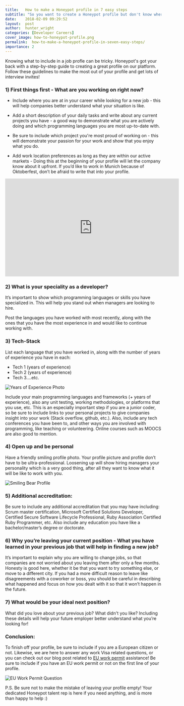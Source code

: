 ```yaml
---
title:   How to make a Honeypot profile in 7 easy steps
subtitle: "So you want to create a Honeypot profile but don't know where to start? We're here to help! Leverage the following step-by-step guide to make the most out of your profile and get lots of interview invites!"
date:    2018-02-09 09:29:52
layout:  post
author:  hunter_wright
categories: [Developer Careers]
cover_image: how-to-honeypot-profile.png
permalink:  how-to-make-a-honeypot-profile-in-seven-easy-steps/
importance: 2
---
```


Knowing what to include in a job profle can be tricky. Honeypot's got your back with a step-by-step guide to creating a great profile on our platform. Follow these guidelines to make the most out of your profile and get lots of interview invites!

<!--more-->

### 1) First things first - What are you working on right now?

* Include where you are at in your career while looking for a new job - this will help companies better understand what your situation is like. 

* Add a short description of your daily tasks and write about any current projects you have - a good way to demonstrate what you are actively doing and which programming languages you are most up-to-date with. 

* Be sure to include which project you're most proud of working on - this will demonstrate your passion for your work and show that you enjoy what you do.

* Add work location preferences as long as they are within our active markets - Doing this at the beginning of your profile will let the company know about it upfront. If you’d like to work in Munich because of Oktoberfest, don’t be afraid to write that into your profile. 

<iframe width="560" height="315" src="https://www.youtube.com/embed/2F7M5AAlzNs" frameborder="0" allow="autoplay; encrypted-media" allowfullscreen></iframe>

### 2) What is your speciality as a developer?

It’s important to show which programming languages or skills you have specialized in. This will help you stand out when managers are looking to hire.

Post the languages you have worked with most recently, along with the ones that you have the most experience in and would like to continue working with. 

### 3) Tech-Stack

List each language that you have worked in, along with the number of years of experience you have in each: 

* Tech 1 (years of experience)
* Tech 2 (years of experience)
* Tech 3….etc.

![Years of Experience Photo](/assets/images/years_experience.png)

Include your main programming languages and frameworks (+ years of experience), also any unit testing, working methodologies, or platforms that you use, etc. This is an especially important step if you are a junior coder, so be sure to include links to your personal projects to give companies insight into your work (Stack overflow, github, etc.). Also, include any tech conferences you have been to, and other ways you are involved with programming, like teaching or volunteering. Online courses such as MOOCS are also good to mention. 

### 4) Open up and be personal 

Have a friendly smiling profile photo. Your profile picture and profile don’t have to be ultra-professional. Loosening up will show hiring managers your personality which is a very good thing, after all they want to know what it will be like to work with you.

![Smiling Bear Profile](/assets/images/smiling_bear.png)

### 5) Additional accreditation:

Be sure to include any additional accreditation that you may have including: Scrum master certification, Microsoft Certified Solutions Developer, Certified Secure Software Lifecycle Professional, Ruby Association Certified Ruby Programmer, etc. Also include any education you have like a bachelor/master’s degree or doctorate. 

### 6) Why you’re leaving your current position - What you have learned in your previous job that will help in finding a new job?

It’s important to explain why you are willing to change jobs, so that companies are not worried about you leaving them after only a few months. Honesty is good here, whether it be that you want to try something else, or move to a different city. If you had a more difficult reason to leave like disagreements with a coworker or boss, you should be careful in describing what happened and focus on how you dealt with it so that it won’t happen in the future. 

### 7) What would be your ideal next position?

What did you love about your previous job? What didn't you like? Including these details will help your future employer better understand what you’re looking for!


### Conclusion:

To finish off your profile, be sure to include if you are a European citizen or not. Likewise, we are here to answer any work Visa related questions, or you can check out our blog post related to [EU work permit](http://blog.honeypot.io/EU-Bluecard-for-software-developers/) assistance! Be sure to include if you have an EU work permit or not on the first line of your profile.

![EU Work Permit Question](/assets/images/eu_visa.png)

P.S.  Be sure not to make the mistake of leaving your profile empty! Your dedicated Honeypot talent rep is here if you need anything, and is more than happy to help :)
